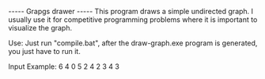 ----- Grapgs drawer -----
This program draws a simple undirected graph. I usually use it for competitive programming problems where it is important to visualize the graph.

Use:
Just run "compile.bat", after the draw-graph.exe program is generated, you just have to run it.

Input Example:
6
4
0 5
2 4
2 3
4 3
